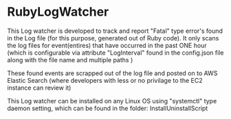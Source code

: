 # RubyLogWatcher

This Log watcher is developed to track and report "Fatal" type error's found in the Log file (for this purpose, generated out of Ruby code). 
It only scans the log files for event(entires) that have occurred in the past ONE hour (which is configurable via attribute "LogInterval" found in the config.json file along with the file name and multiple paths )

These found events are scrapped out of the log file and posted on to AWS Elastic Search (where developers with less or no privilage to the EC2 instance can review it) 

This Log watcher can be installed on any Linux OS
using "systemctl" type daemon setting,  which can be found in the folder: InstallUninstallScript


